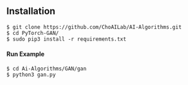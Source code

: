 ## Installation
    $ git clone https://github.com/ChoAILab/AI-Algorithms.git
    $ cd PyTorch-GAN/
    $ sudo pip3 install -r requirements.txt


#### Run Example
```
$ cd Ai-Algorithms/GAN/gan
$ python3 gan.py
```
